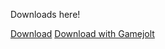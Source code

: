 Downloads here!

[Download](https://github.com/StupidDenis/8-bit-girl/releases/download/1.1.1/8-bit.Girl.Remastred.by.TheQuestDieForm111.rar) 
[Download with Gamejolt](https://gamejolt.com/games/8-bit-girl-remastred/594984) 
